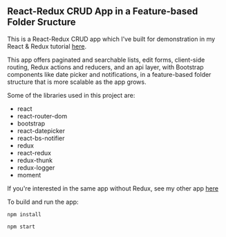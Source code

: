 ## React-Redux CRUD App in a Feature-based Folder Sructure

This is a React-Redux CRUD app which I've built for demonstration in my React & Redux tutorial [here](https://kdakan.github.io/React-React-Router-and-Redux/).

This app offers paginated and searchable lists, edit forms, client-side routing, Redux actions and reducers, and an api layer, with Bootstrap components like date picker and notifications, in a feature-based folder structure that is more scalable as the app grows.

Some of the libraries used in this project are:

- react
- react-router-dom
- bootstrap
- react-datepicker
- react-bs-notifier
- redux
- react-redux
- redux-thunk
- redux-logger
- moment

If you're interested in the same app without Redux, see my other app [here](https://github.com/kdakan/react-crud-app/)

To build and run the app:

`npm install`

`npm start`
